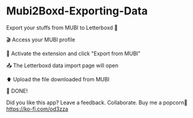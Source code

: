 # Mubi2Boxd-Exporting-Data

Export your stuffs from MUBI to Letterboxd 💾

🎬 Access your MUBI profile

🧩 Activate the extension and click "Export from MUBI"

📤 The Letterboxd data import page will open

⬆️ Upload the file downloaded from MUBI

🎉 DONE!

Did you like this app? Leave a feedback. 
Collaborate. Buy me a popcorn🍿 https://ko-fi.com/od3zza
